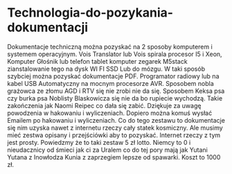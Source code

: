 # Technologia-do-pozykania-dokumentacji
Dokumentacje techniczną można pozyskać na 2 sposoby komputerem i systemem operacyjnym. Vois Translator lub Vois spirala procesor I5 i Xeon, Komputer Głośnik lub telefon tablet komputer zegarek M5stack zianstalowanie tego na dysk WI FI SSD Lub do mózgu.
W taki sposób szybciej można pozyskać dokumentacje PDF. 
Programator radiowy lub na kabel USB Automatyczny na mocnym procesorze AVR. 
Sposobem nobla grażowca ze złomu AGD i RTV się nie zrobi nie da się. Sposobem Keksa psa czy burka psa Noblisty Blaskowicza się nie da bo rupiecie wychodzą. Takie zakończenia jak Naomi Reipec co dała się zabić. 
Dziękuje za uwagę powodzenia w hakowaniu i wyliczeniach. 
Dopiero można komuś wysłać Emailem po hakowaniu i wyliczeniach. Co do tego zestawu to dokumentacje się nim uzyska nawet z internetu rzeczy cały statek kosmiczny. Ale musimy mieć zestwa opisany i przejściówki aby to pozyskać. Internet rzeczy z tym jest prosty. Powiedzmy że to taki zestaw 5 zł lotto. Niemcy to 0 i nieudacznicy od śmieci jak ci za Uralem co do tej pory mają jak Yutani Yutana z Inowłodza Kunia z zaprzegiem lepsze od spawarki. Koszt to 1000 zł.   
